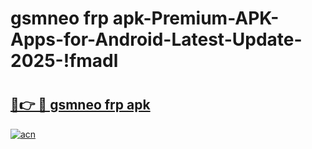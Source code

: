 # gsmneo frp apk-Premium-APK-Apps-for-Android-Latest-Update-2025-!fmadl

# <h2><a href="https://googleone.com">🔗👉 🔴 gsmneo frp apk</a></h2>

[![acn](https://github.com/user-attachments/assets/0f9c940e-d8b0-45ae-aac7-cd30a18b3e1c)](https://googleone.com)

